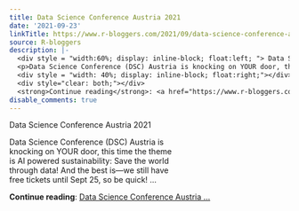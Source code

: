 ```yaml
---
title: Data Science Conference Austria 2021
date: '2021-09-23'
linkTitle: https://www.r-bloggers.com/2021/09/data-science-conference-austria-2021/
source: R-bloggers
description: |-
  <div style = "width:60%; display: inline-block; float:left; "> Data Science Conference Austria 2021</p>
  <p>Data Science Conference (DSC) Austria is knocking on YOUR door, this time the theme is AI powered sustainability: Save the world through data! And the best is—we still have free tickets until Sept 25, so be quick! ...</p></div>
  <div style = "width: 40%; display: inline-block; float:right;"></div>
  <div style="clear: both;"></div>
  <strong>Continue reading</strong>: <a href="https://www.r-bloggers.com/2021/09/data-science-conference-austria-2021/">Data Science Conference Austria ...
disable_comments: true
---
```

<div style = "width:60%; display: inline-block; float:left; "> Data Science Conference Austria 2021</p>
<p>Data Science Conference (DSC) Austria is knocking on YOUR door, this time the theme is AI powered sustainability: Save the world through data! And the best is—we still have free tickets until Sept 25, so be quick! ...</p></div>
<div style = "width: 40%; display: inline-block; float:right;"></div>
<div style="clear: both;"></div>
<strong>Continue reading</strong>: <a href="https://www.r-bloggers.com/2021/09/data-science-conference-austria-2021/">Data Science Conference Austria ...
